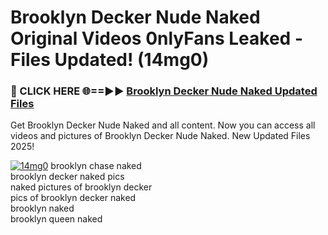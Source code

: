# Brooklyn Decker Nude Naked Original Videos 0nlyFans Leaked - Files Updated! (14mg0)

<h3>🔴 CLICK HERE 🌐==►► <a href="https://tinyurl.com/up5wt9bj" rel="nofollow">Brooklyn Decker Nude Naked Updated Files</a></h3>

Get Brooklyn Decker Nude Naked and all content. Now you can access all videos and pictures of Brooklyn Decker Nude Naked. New Updated Files 2025!

[![14mg0](https://i.imgur.com/ABiUzMV.gif)](https://tinyurl.com/up5wt9bj)
brooklyn chase naked<br>
brooklyn decker naked pics<br>
naked pictures of brooklyn decker<br>
pics of brooklyn decker naked<br>
brooklyn naked<br>
brooklyn queen naked